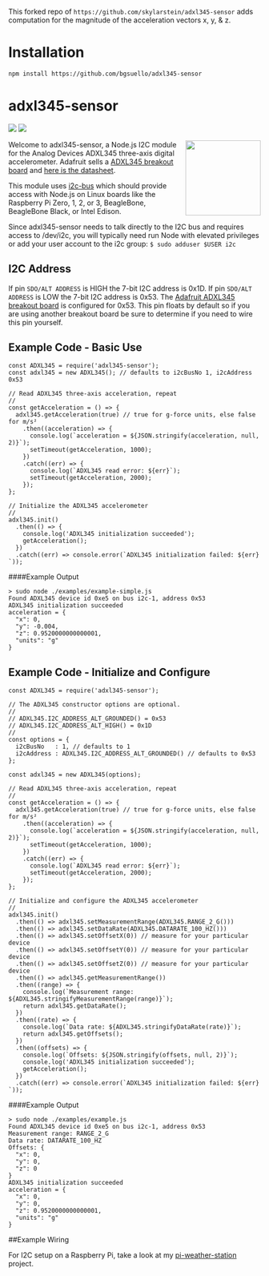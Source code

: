 This forked repo of `https://github.com/skylarstein/adxl345-sensor` adds computation for the magnitude of the acceleration vectors x, y, & z.


# Installation
```bash
npm install https://github.com/bgsuello/adxl345-sensor
```

# adxl345-sensor
[<img src="https://img.shields.io/badge/Node.js-4.x%20through%207.x-brightgreen.svg">](https://nodejs.org) [<img src="https://img.shields.io/npm/v/adxl345-sensor.svg">](https://www.npmjs.com/package/adxl345-sensor)

[<img src="https://cdn-shop.adafruit.com/970x728/1231-00.jpg" width="150" align="right">](https://www.adafruit.com/product/1231)

Welcome to adxl345-sensor, a Node.js I2C module for the Analog Devices ADXL345 three-axis digital accelerometer. Adafruit sells a [ADXL345 breakout board](https://www.adafruit.com/product/1231) and [here is the datasheet](http://www.analog.com/static/imported-files/data_sheets/ADXL345.pdf).

This module uses [i2c-bus](https://github.com/fivdi/i2c-bus) which should provide access with Node.js on Linux boards like the Raspberry Pi Zero, 1, 2, or 3, BeagleBone, BeagleBone Black, or Intel Edison.

Since adxl345-sensor needs to talk directly to the I2C bus and requires access to /dev/i2c, you will typically need run Node with elevated privileges or add your user account to the i2c group: ```$ sudo adduser $USER i2c```

## I2C Address

If pin ```SDO/ALT ADDRESS``` is HIGH the 7-bit I2C address is 0x1D. If pin ```SDO/ALT ADDRESS``` is LOW the 7-bit I2C address is 0x53. The [Adafruit ADXL345 breakout board](https://www.adafruit.com/product/1231) is configured for 0x53. This pin floats by default so if you are using another breakout board be sure to determine if you need to wire this pin yourself.

## Example Code - Basic Use

```
const ADXL345 = require('adxl345-sensor');
const adxl345 = new ADXL345(); // defaults to i2cBusNo 1, i2cAddress 0x53

// Read ADXL345 three-axis acceleration, repeat
//
const getAcceleration = () => {
  adxl345.getAcceleration(true) // true for g-force units, else false for m/s²
    .then((acceleration) => {
      console.log(`acceleration = ${JSON.stringify(acceleration, null, 2)}`);
      setTimeout(getAcceleration, 1000);
    })
    .catch((err) => {
      console.log(`ADXL345 read error: ${err}`);
      setTimeout(getAcceleration, 2000);
    });
};

// Initialize the ADXL345 accelerometer
//
adxl345.init()
  .then(() => {
    console.log('ADXL345 initialization succeeded');
    getAcceleration();
  })
  .catch((err) => console.error(`ADXL345 initialization failed: ${err} `));
```

####Example Output

```
> sudo node ./examples/example-simple.js
Found ADXL345 device id 0xe5 on bus i2c-1, address 0x53
ADXL345 initialization succeeded
acceleration = {
  "x": 0,
  "y": -0.004,
  "z": 0.9520000000000001,
  "units": "g"
}
```

## Example Code - Initialize and Configure

```
const ADXL345 = require('adxl345-sensor');

// The ADXL345 constructor options are optional.
//
// ADXL345.I2C_ADDRESS_ALT_GROUNDED() = 0x53
// ADXL345.I2C_ADDRESS_ALT_HIGH() = 0x1D
//
const options = {
  i2cBusNo   : 1, // defaults to 1
  i2cAddress : ADXL345.I2C_ADDRESS_ALT_GROUNDED() // defaults to 0x53
};

const adxl345 = new ADXL345(options);

// Read ADXL345 three-axis acceleration, repeat
//
const getAcceleration = () => {
  adxl345.getAcceleration(true) // true for g-force units, else false for m/s²
    .then((acceleration) => {
      console.log(`acceleration = ${JSON.stringify(acceleration, null, 2)}`);
      setTimeout(getAcceleration, 1000);
    })
    .catch((err) => {
      console.log(`ADXL345 read error: ${err}`);
      setTimeout(getAcceleration, 2000);
    });
};

// Initialize and configure the ADXL345 accelerometer
//
adxl345.init()
  .then(() => adxl345.setMeasurementRange(ADXL345.RANGE_2_G()))
  .then(() => adxl345.setDataRate(ADXL345.DATARATE_100_HZ()))
  .then(() => adxl345.setOffsetX(0)) // measure for your particular device
  .then(() => adxl345.setOffsetY(0)) // measure for your particular device
  .then(() => adxl345.setOffsetZ(0)) // measure for your particular device
  .then(() => adxl345.getMeasurementRange())
  .then((range) => {
    console.log(`Measurement range: ${ADXL345.stringifyMeasurementRange(range)}`);
    return adxl345.getDataRate();
  })
  .then((rate) => {
    console.log(`Data rate: ${ADXL345.stringifyDataRate(rate)}`);
    return adxl345.getOffsets();
  })
  .then((offsets) => {
    console.log(`Offsets: ${JSON.stringify(offsets, null, 2)}`);
    console.log('ADXL345 initialization succeeded');
    getAcceleration();
  })
  .catch((err) => console.error(`ADXL345 initialization failed: ${err} `));
```

####Example Output

```
> sudo node ./examples/example.js
Found ADXL345 device id 0xe5 on bus i2c-1, address 0x53
Measurement range: RANGE_2_G
Data rate: DATARATE_100_HZ
Offsets: {
  "x": 0,
  "y": 0,
  "z": 0
}
ADXL345 initialization succeeded
acceleration = {
  "x": 0,
  "y": 0,
  "z": 0.9520000000000001,
  "units": "g"
}
```

##Example Wiring

For I2C setup on a Raspberry Pi, take a look at my [pi-weather-station](https://github.com/skylarstein/pi-weather-station) project.
